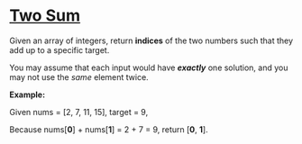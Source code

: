 # [Two Sum](https://leetcode.com/problems/two-sum/)

Given an array of integers, return **indices** of the two numbers such that they add up to a specific target.

You may assume that each input would have **_exactly_** one solution, and you may not use the _same_ element twice.

**Example:**

Given nums = \[2, 7, 11, 15\], target = 9,

Because nums\[**0**\] + nums\[**1**\] = 2 + 7 = 9,
return \[**0**, **1**\].
